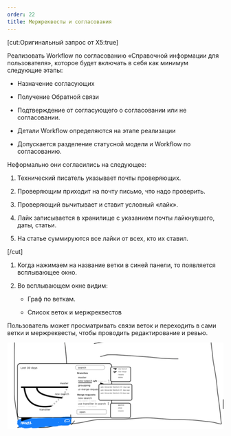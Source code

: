 ```yaml
---
order: 22
title: Мержреквесты и согласования
---
```


[cut:Оригинальный запрос от X5:true]

Реализовать Workflow по согласованию «Справочной информации для пользователя», которое будет включать в себя как минимум следующие этапы:

-  Назначение согласующих

-  Получение Обратной связи

-  Подтверждение от согласующего о согласовании или не согласовании.

-  Детали Workflow определяются на этапе реализации

-  Допускается разделение статусной модели и Workflow по согласованию.

Неформально они согласились на следующее:

1. Технический писатель указывает почты проверяющих.

2. Проверяющим приходит на почту письмо, что надо проверить.

3. Проверяющий вычитывает и ставит условный «лайк».

4. Лайк записывается в хранилище с указанием почты лайкнувшего, даты, статьи.

5. На статье суммируются все лайки от всех, кто их ставил.

[/cut]



1. Когда нажимаем на название ветки в синей панели, то появляется всплывающее окно.

2. Во всплывающем окне видим:

   -  Граф по веткам.

   -  Список веток и мержреквестов

Пользователь может просматривать связи веток и переходить в сами ветки и мержреквесты, чтобы проводить редактирование и ревью.

![](./mr_0.png)